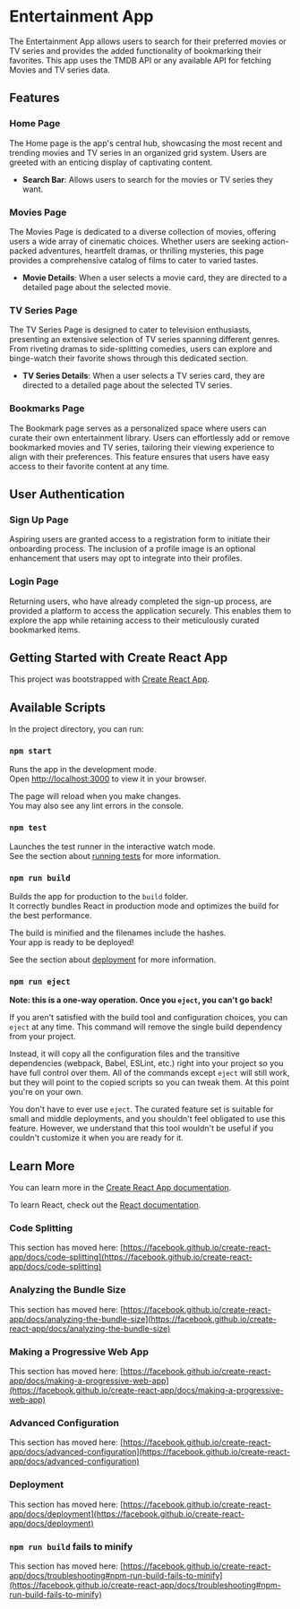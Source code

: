 # Entertainment App

The Entertainment App allows users to search for their preferred movies or TV series and provides the added functionality of bookmarking their favorites. This app uses the TMDB API or any available API for fetching Movies and TV series data.

## Features

### Home Page
The Home page is the app's central hub, showcasing the most recent and trending movies and TV series in an organized grid system. Users are greeted with an enticing display of captivating content.

- **Search Bar**: Allows users to search for the movies or TV series they want.

### Movies Page
The Movies Page is dedicated to a diverse collection of movies, offering users a wide array of cinematic choices. Whether users are seeking action-packed adventures, heartfelt dramas, or thrilling mysteries, this page provides a comprehensive catalog of films to cater to varied tastes.

- **Movie Details**: When a user selects a movie card, they are directed to a detailed page about the selected movie.

### TV Series Page
The TV Series Page is designed to cater to television enthusiasts, presenting an extensive selection of TV series spanning different genres. From riveting dramas to side-splitting comedies, users can explore and binge-watch their favorite shows through this dedicated section.

- **TV Series Details**: When a user selects a TV series card, they are directed to a detailed page about the selected TV series.

### Bookmarks Page
The Bookmark page serves as a personalized space where users can curate their own entertainment library. Users can effortlessly add or remove bookmarked movies and TV series, tailoring their viewing experience to align with their preferences. This feature ensures that users have easy access to their favorite content at any time.

## User Authentication

### Sign Up Page
Aspiring users are granted access to a registration form to initiate their onboarding process. The inclusion of a profile image is an optional enhancement that users may opt to integrate into their profiles.

### Login Page
Returning users, who have already completed the sign-up process, are provided a platform to access the application securely. This enables them to explore the app while retaining access to their meticulously curated bookmarked items.

## Getting Started with Create React App

This project was bootstrapped with [Create React App](https://github.com/facebook/create-react-app).

## Available Scripts

In the project directory, you can run:

### `npm start`

Runs the app in the development mode.\
Open [http://localhost:3000](http://localhost:3000) to view it in your browser.

The page will reload when you make changes.\
You may also see any lint errors in the console.

### `npm test`

Launches the test runner in the interactive watch mode.\
See the section about [running tests](https://facebook.github.io/create-react-app/docs/running-tests) for more information.

### `npm run build`

Builds the app for production to the `build` folder.\
It correctly bundles React in production mode and optimizes the build for the best performance.

The build is minified and the filenames include the hashes.\
Your app is ready to be deployed!

See the section about [deployment](https://facebook.github.io/create-react-app/docs/deployment) for more information.

### `npm run eject`

**Note: this is a one-way operation. Once you `eject`, you can't go back!**

If you aren't satisfied with the build tool and configuration choices, you can `eject` at any time. This command will remove the single build dependency from your project.

Instead, it will copy all the configuration files and the transitive dependencies (webpack, Babel, ESLint, etc.) right into your project so you have full control over them. All of the commands except `eject` will still work, but they will point to the copied scripts so you can tweak them. At this point you're on your own.

You don't have to ever use `eject`. The curated feature set is suitable for small and middle deployments, and you shouldn't feel obligated to use this feature. However, we understand that this tool wouldn't be useful if you couldn't customize it when you are ready for it.

## Learn More

You can learn more in the [Create React App documentation](https://facebook.github.io/create-react-app/docs/getting-started).

To learn React, check out the [React documentation](https://reactjs.org/).

### Code Splitting

This section has moved here: [https://facebook.github.io/create-react-app/docs/code-splitting](https://facebook.github.io/create-react-app/docs/code-splitting)

### Analyzing the Bundle Size

This section has moved here: [https://facebook.github.io/create-react-app/docs/analyzing-the-bundle-size](https://facebook.github.io/create-react-app/docs/analyzing-the-bundle-size)

### Making a Progressive Web App

This section has moved here: [https://facebook.github.io/create-react-app/docs/making-a-progressive-web-app](https://facebook.github.io/create-react-app/docs/making-a-progressive-web-app)

### Advanced Configuration

This section has moved here: [https://facebook.github.io/create-react-app/docs/advanced-configuration](https://facebook.github.io/create-react-app/docs/advanced-configuration)

### Deployment

This section has moved here: [https://facebook.github.io/create-react-app/docs/deployment](https://facebook.github.io/create-react-app/docs/deployment)

### `npm run build` fails to minify

This section has moved here: [https://facebook.github.io/create-react-app/docs/troubleshooting#npm-run-build-fails-to-minify](https://facebook.github.io/create-react-app/docs/troubleshooting#npm-run-build-fails-to-minify)
